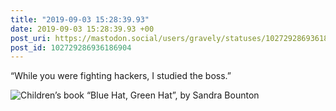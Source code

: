 ```yaml
---
title: "2019-09-03 15:28:39.93"
date: 2019-09-03 15:28:39.93 +00
post_uri: https://mastodon.social/users/gravely/statuses/102729286936186904
post_id: 102729286936186904
---
```

“While you were fighting hackers, I studied the boss.”


![Children’s book “Blue Hat, Green Hat”, by Sandra Bounton](/images/18470717.jpg)

